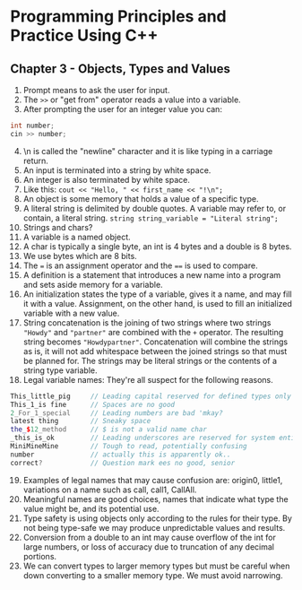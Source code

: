 # Programming Principles and Practice Using C++

## Chapter 3 - Objects, Types and Values

1. Prompt means to ask the user for input.
2. The `>>` or "get from" operator reads a value into a variable.
3. After prompting the user for an integer value you can:
```c++
int number;
cin >> number;
```
4. \n is called the "newline" character and it is like typing in a carriage return.
5. An input is terminated into a string by white space.
6. An integer is also terminated by white space.
7. Like this: `cout << "Hello, " << first_name << "!\n";`
8. An object is some memory that holds a value of a specific type.
9. A literal string is delimited by double quotes. A variable may refer to, or contain, a literal string. `string string_variable = "Literal string";`
10. Strings and chars?
11. A variable is a named object.
12. A char is typically a single byte, an int is 4 bytes and a double is 8 bytes.
13. We use bytes which are 8 bits.
14. The `=` is an assignment operator and the `==` is used to compare.
15. A definition is a statement that introduces a new name into a program and sets aside memory for a variable.
16. An initialization states the type of a variable, gives it a name, and may fill it with a value. Assignment, on the other hand, is used to fill an initialized variable with a new value.
17. String concatenation is the joining of two strings where two strings `"Howdy"` and `"partner"` are combined with the `+` operator. The resulting string becomes `"Howdypartner"`. Concatenation will combine the strings as is, it will not add whitespace between the joined strings so that must be planned for. The strings may be literal strings or the contents of a string type variable.
18. Legal variable names: They're all suspect for the following reasons.
```c++
This_little_pig     // Leading capital reserved for defined types only
This_1_is fine      // Spaces are no good
2_For_1_special     // Leading numbers are bad 'mkay?
latest thing        // Sneaky space
the_$12_method      // $ is not a valid name char
_this_is_ok         // Leading underscores are reserved for system entities
MiniMineMine        // Tough to read, potentially confusing
number              // actually this is apparently ok..
correct?            // Question mark ees no good, senior
```
19. Examples of legal names that may cause confusion are: origin0, little1, variations on a name such as call, call1, CallAll.
20. Meaningful names are good choices, names that indicate what type the value might be, and its potential use.
21. Type safety is using objects only according to the rules for their type. By not being type-safe we may produce unpredictable values and results.
22. Conversion from a double to an int may cause overflow of the int for large numbers, or loss of accuracy due to truncation of any decimal portions.
23. We can convert types to larger memory types but must be careful when down converting to a smaller memory type. We must avoid narrowing.

